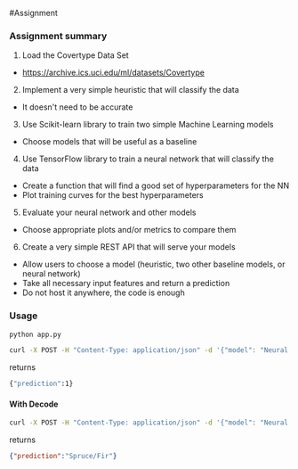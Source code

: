 #Assignment

### Assignment summary
1. Load the Covertype Data Set
  - https://archive.ics.uci.edu/ml/datasets/Covertype
2. Implement a very simple heuristic that will classify the data
  - It doesn't need to be accurate
3. Use Scikit-learn library to train two simple Machine Learning models
  - Choose models that will be useful as a baseline
4. Use TensorFlow library to train a neural network that will classify the data
  - Create a function that will find a good set of hyperparameters for the NN
  - Plot training curves for the best hyperparameters
5. Evaluate your neural network and other models
  - Choose appropriate plots and/or metrics to compare them
6. Create a very simple REST API that will serve your models
  - Allow users to choose a model (heuristic, two other baseline models, or neural network)
  - Take all necessary input features and return a prediction
  - Do not host it anywhere, the code is enough


### Usage

```bash
python app.py 
```

```bash
curl -X POST -H "Content-Type: application/json" -d '{"model": "Neural Network", "features": [2699,347,3,0,0,2096,213,234,159,6853,1,0,0,0,0,0,0,0,0,0,0,0,0,0,0,0,0,0,0,0,0,0,0,1,0,0,0,0,0,0,0,0,0,0,0,0,0,0,0,0,0,0,0,0,1]}' http://127.0.0.1:5000/predict
```
returns
```bash
{"prediction":1}
```
#### With Decode
```bash
curl -X POST -H "Content-Type: application/json" -d '{"model": "Neural Network", "features": [2699,347,3,0,0,2096,213,234,159,6853,1,0,0,0,0,0,0,0,0,0,0,0,0,0,0,0,0,0,0,0,0,0,0,1,0,0,0,0,0,0,0,0,0,0,0,0,0,0,0,0,0,0,0,0], "decode" : true}' http://127.0.0.1:5000/predict
```

returns
```json
{"prediction":"Spruce/Fir"}
```
